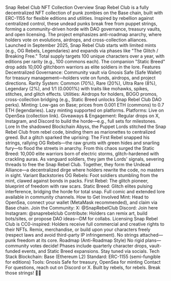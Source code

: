 
Snap Rebel Club NFT Collection
Overview
Snap Rebel Club is a fully decentralized NFT collection of punk zombies on the Base chain, built with ERC-1155 for flexible editions and utilities. Inspired by rebellion against centralized control, these undead punks break free from puppet strings, forming a community-driven horde with DAO governance, treasury vaults, and open licensing. The project emphasizes anti-roadmap anarchy, where holders vote on evolutions, airdrops, and cross-collection alliances.
Launched in September 2025, Snap Rebel Club starts with limited mints (e.g., OG Rebels, Legendaries) and expands via phases like "The Glitch / Breaking Free." Total supply targets 100 unique characters over a year, with editions per rarity (e.g., 100 commons each). The companion "Static Breed" drop adds 10,000 glitchborn warriors as elite soldiers in the lore.
Features
Decentralized Governance: Community vault via Gnosis Safe (Safe Wallet) for treasury management—holders vote on funds, airdrops, and project directions.
Rarity System: Common (70%), Rare (20%), Ultra Rare (8%), Legendary (2%), and 1/1 (0.0001%) with traits like mohawks, spikes, stitches, and glitch effects.
Utilities: Airdrops for holders, BOGO promos, cross-collection bridging (e.g., Static Breed unlocks Snap Rebel Club DAO perks).
Minting: Low-gas on Base; prices from 0.001 ETH (commons) to 0.7 ETH (legendaries). Lazy minting supported on platforms.
Platforms: Live on OpenSea (collection link).
Giveaways & Engagement: Regular drops on X, Instagram, and Discord to build the horde—e.g., full sets for milestones.
Lore
In the shadowed Blockchain Abyss, the Puppet Lords stitched the Snap Rebel Club from rebel code, binding them as marionettes to centralized greed. But a glitch sparked the uprising: The First Rebel snapped his strings, rallying OG Rebels—the raw grunts with green hides and snarling fury—to flood the streets in anarchy.
From this chaos surged the Static Breed: 10,000 elite warriors born of electric storms, glitch-hardened with crackling auras. As vanguard soldiers, they jam the Lords' signals, severing threads to free the Snap Rebel Club. Together, they form the Undead Alliance—a decentralized dirge where holders rewrite the code, no masters in sight.
Variant Backstories
OG Rebels: Foot soldiers stumbling from the mint, clawed against bonds in packs.
First Rebel: The glitch pioneer, blueprint of freedom with raw scars.
Static Breed: Glitch elites pulsing interference, bridging the horde for total snap.
Full comic and extended lore available in community channels.
How to Get Involved
Mint: Head to OpenSea, connect your wallet (MetaMask recommended), and claim via Base chain.
Join the Community:
X: @SnapRebelClub
Discord: Join here
Instagram: @snaprebelclub
Contribute: Holders can remix art, build bots/sites, or propose DAO ideas—DM for collabs.
Licensing
Snap Rebel Club is CC0-inspired: Holders receive full commercial and creative rights to their NFTs. Remix, merchandise, or build upon your characters freely (respect laws and avoid third-party IP infringement). No strings attached—punk freedom at its core.
Roadmap (Anti-Roadmap Style)
No rigid plans—community votes decide! Phases include quarterly character drops, vault-funded events, and Static Breed expansions. Stay tuned via socials.
Tech Stack
Blockchain: Base (Ethereum L2)
Standard: ERC-1155 (semi-fungible for editions)
Tools: Gnosis Safe for treasury, OpenSea for minting
Contact
For questions, reach out on Discord or X. Built by rebels, for rebels. Break those strings! 🧟‍♂️